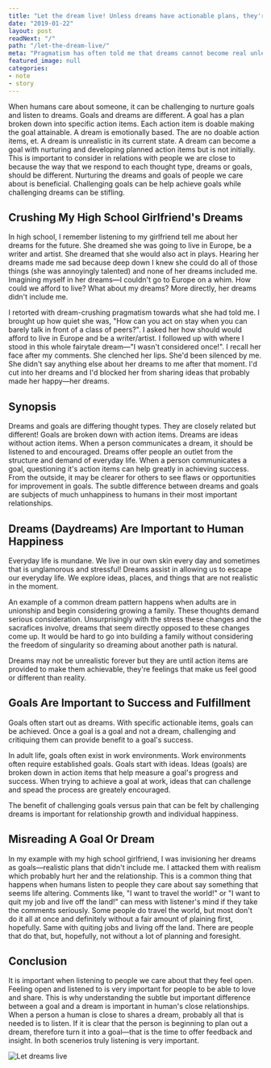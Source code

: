 ```yaml
---
title: "Let the dream live! Unless dreams have actionable plans, they're not real—so let them live if they bring happiness."
date: "2019-01-22"
layout: post
readNext: "/"
path: "/let-the-dream-live/"
meta: "Pragmatism has often told me that dreams cannot become real unless they're followed by an actionable plan. I've share this logic with friends when they tell me an unrealistic dream and to my surprise, 'thanks' was not the typical response. Responses tended to be negative. Dreams are often just that, dreams. Let then live if they make others happy."
featured_image: null
categories:
- note
- story
---
```


When humans care about someone, it can be challenging to nurture goals and listen to dreams. Goals and dreams are different. A goal has a plan broken down into specific action items. Each action item is doable making the goal attainable. A dream is emotionally based. The are no doable action items, et. A dream is unrealistic in its current state. A dream can become a goal with nurturing and developing planned action items but is not initially. This is important to consider in relations with people we are close to because the way that we respond to each thought type, dreams or goals, should be different. Nurturing the dreams and goals of people we care about is beneficial. Challenging goals can be help achieve goals while challenging dreams can be stifling.

## Crushing My High School Girlfriend's Dreams

In high school, I remember listening to my girlfriend tell me about her dreams for the future. She dreamed she was going to live in Europe, be a writer and artist. She dreamed that she would also act in plays. Hearing her dreams made me sad because deep down I knew she could do all of those things (she was annoyingly talented) and none of her dreams included me. Imagining myself in her dreams—I couldn't go to Europe on a whim. How could we afford to live? What about my dreams? More directly, her dreams didn't include me.

I retorted with dream-crushing pragmatism towards what she had told me. I brought up how quiet she was, "How can you act on stay when you can barely talk in front of a class of peers?". I asked her how should would afford to live in Europe and be a writer/artist. I followed up with where I stood in this whole fairytale dream—"I wasn't considered once!". I recall her face after my comments. She clenched her lips. She'd been silenced by me. She didn't say anything else about her dreams to me after that moment. I'd cut into her dreams and I'd blocked her from sharing ideas that probably made her happy—her dreams.

## Synopsis

Dreams and goals are differing thought types. They are closely related but different! Goals are broken down with action items. Dreams are ideas without action items. When a person communicates a dream, it should be listened to and encouraged. Dreams offer people an outlet from the structure and demand of everyday life. When a person communicates a goal, questioning it's action items can help greatly in achieving success. From the outside, it may be clearer for others to see flaws or opportunities for improvement in goals. The subtle difference between dreams and goals are subjects of much unhappiness to humans in their most important relationships.

## Dreams (Daydreams) Are Important to Human Happiness

Everyday life is mundane. We live in our own skin every day and sometimes that is unglamorous and stressful! Dreams assist in allowing us to escape our everyday life. We explore ideas, places, and things that are not realistic in the moment.

An example of a common dream pattern happens when adults are in unionship and begin considering growing a family. These thoughts demand serious consideration. Unsurprisingly with the stress these changes and the sacrafices involve, dreams that seem directly opposed to these changes come up. It would be hard to go into building a family without considering the freedom of singularity so dreaming about another path is natural.

Dreams may not be unrealistic forever but they are until action items are provided to make them achievable, they're feelings that make us feel good or different than reality.

## Goals Are Important to Success and Fulfillment

Goals often start out as dreams. With specific actionable items, goals can be achieved. Once a goal is a goal and not a dream, challenging and critiquing them can provide benefit to a goal's success.

In adult life, goals often exist in work environments. Work environments often require established goals. Goals start with ideas. Ideas (goals) are broken down in action items that help measure a goal's progress and success. When trying to achieve a goal at work, ideas that can challenge and spead the process are greately encouraged.

The benefit of challenging goals versus pain that can be felt by challenging dreams is important for relationship growth and individual happiness.

## Misreading A Goal Or Dream

In my example with my high school girlfriend, I was invisioning her dreams as goals—realistic plans that didn't include me. I attacked them with realism which probably hurt her and the relationship. This is a common thing that happens when humans listen to people they care about say something that seems life altering. Comments like, "I want to travel the world!" or "I want to quit my job and live off the land!" can mess with listener's mind if they take the comments seriously. Some people do travel the world, but most don't do it all at once and definitely without a fair amount of plaining first, hopefully. Same with quiting jobs and living off the land. There are people that do that, but, hopefully, not without a lot of planning and foresight.

## Conclusion

It is important when listening to people we care about that they feel open. Feeling open and listened to is very important for people to be able to love and share. This is why understanding the subtle but important difference between a goal and a dream is important in human's close relationships. When a person a human is close to shares a dream, probably all that is needed is to listen. If it is clear that the person is beginning to plan out a dream, therefore turn it into a goal—that is the time to offer feedback and insight. In both scenerios truly listening is very important.

![Let dreams live](https://yowainwright.imgix.net/let-dreams-live/sharing.svg?auto=format)

